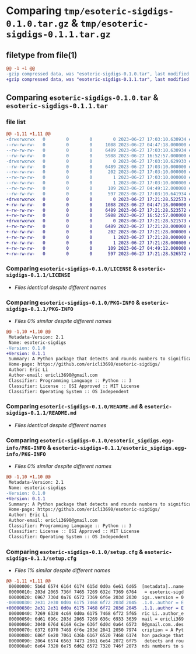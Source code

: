 # Comparing `tmp/esoteric-sigdigs-0.1.0.tar.gz` & `tmp/esoteric-sigdigs-0.1.1.tar.gz`

## filetype from file(1)

```diff
@@ -1 +1 @@
-gzip compressed data, was "esoteric-sigdigs-0.1.0.tar", last modified: Tue Jun 27 17:03:10 2023, max compression
+gzip compressed data, was "esoteric-sigdigs-0.1.1.tar", last modified: Tue Jun 27 17:21:28 2023, max compression
```

## Comparing `esoteric-sigdigs-0.1.0.tar` & `esoteric-sigdigs-0.1.1.tar`

### file list

```diff
@@ -1,11 +1,11 @@
-drwxrwxrwx   0        0        0        0 2023-06-27 17:03:10.630934 esoteric-sigdigs-0.1.0/
--rw-rw-rw-   0        0        0     1088 2023-06-27 04:47:18.000000 esoteric-sigdigs-0.1.0/LICENSE
--rw-rw-rw-   0        0        0     6489 2023-06-27 17:03:10.630934 esoteric-sigdigs-0.1.0/PKG-INFO
--rw-rw-rw-   0        0        0     5988 2023-06-27 16:52:57.000000 esoteric-sigdigs-0.1.0/README.md
-drwxrwxrwx   0        0        0        0 2023-06-27 17:03:10.629933 esoteric-sigdigs-0.1.0/esoteric_sigdigs.egg-info/
--rw-rw-rw-   0        0        0     6489 2023-06-27 17:03:10.000000 esoteric-sigdigs-0.1.0/esoteric_sigdigs.egg-info/PKG-INFO
--rw-rw-rw-   0        0        0      202 2023-06-27 17:03:10.000000 esoteric-sigdigs-0.1.0/esoteric_sigdigs.egg-info/SOURCES.txt
--rw-rw-rw-   0        0        0        1 2023-06-27 17:03:10.000000 esoteric-sigdigs-0.1.0/esoteric_sigdigs.egg-info/dependency_links.txt
--rw-rw-rw-   0        0        0        1 2023-06-27 17:03:10.000000 esoteric-sigdigs-0.1.0/esoteric_sigdigs.egg-info/top_level.txt
--rw-rw-rw-   0        0        0      109 2023-06-27 04:49:12.000000 esoteric-sigdigs-0.1.0/pyproject.toml
--rw-rw-rw-   0        0        0      597 2023-06-27 17:03:10.641934 esoteric-sigdigs-0.1.0/setup.cfg
+drwxrwxrwx   0        0        0        0 2023-06-27 17:21:28.522573 esoteric-sigdigs-0.1.1/
+-rw-rw-rw-   0        0        0     1088 2023-06-27 04:47:18.000000 esoteric-sigdigs-0.1.1/LICENSE
+-rw-rw-rw-   0        0        0     6489 2023-06-27 17:21:28.523572 esoteric-sigdigs-0.1.1/PKG-INFO
+-rw-rw-rw-   0        0        0     5988 2023-06-27 16:52:57.000000 esoteric-sigdigs-0.1.1/README.md
+drwxrwxrwx   0        0        0        0 2023-06-27 17:21:28.521573 esoteric-sigdigs-0.1.1/esoteric_sigdigs.egg-info/
+-rw-rw-rw-   0        0        0     6489 2023-06-27 17:21:28.000000 esoteric-sigdigs-0.1.1/esoteric_sigdigs.egg-info/PKG-INFO
+-rw-rw-rw-   0        0        0      202 2023-06-27 17:21:28.000000 esoteric-sigdigs-0.1.1/esoteric_sigdigs.egg-info/SOURCES.txt
+-rw-rw-rw-   0        0        0        1 2023-06-27 17:21:28.000000 esoteric-sigdigs-0.1.1/esoteric_sigdigs.egg-info/dependency_links.txt
+-rw-rw-rw-   0        0        0        1 2023-06-27 17:21:28.000000 esoteric-sigdigs-0.1.1/esoteric_sigdigs.egg-info/top_level.txt
+-rw-rw-rw-   0        0        0      109 2023-06-27 04:49:12.000000 esoteric-sigdigs-0.1.1/pyproject.toml
+-rw-rw-rw-   0        0        0      597 2023-06-27 17:21:28.526572 esoteric-sigdigs-0.1.1/setup.cfg
```

### Comparing `esoteric-sigdigs-0.1.0/LICENSE` & `esoteric-sigdigs-0.1.1/LICENSE`

 * *Files identical despite different names*

### Comparing `esoteric-sigdigs-0.1.0/PKG-INFO` & `esoteric-sigdigs-0.1.1/PKG-INFO`

 * *Files 0% similar despite different names*

```diff
@@ -1,10 +1,10 @@
 Metadata-Version: 2.1
 Name: esoteric-sigdigs
-Version: 0.1.0
+Version: 0.1.1
 Summary: A Python package that detects and rounds numbers to significant digits.
 Home-page: https://github.com/ericli3690/esoteric-sigdigs/
 Author: Eric Li
 Author-email: ericli3690@gmail.com
 Classifier: Programming Language :: Python :: 3
 Classifier: License :: OSI Approved :: MIT License
 Classifier: Operating System :: OS Independent
```

### Comparing `esoteric-sigdigs-0.1.0/README.md` & `esoteric-sigdigs-0.1.1/README.md`

 * *Files identical despite different names*

### Comparing `esoteric-sigdigs-0.1.0/esoteric_sigdigs.egg-info/PKG-INFO` & `esoteric-sigdigs-0.1.1/esoteric_sigdigs.egg-info/PKG-INFO`

 * *Files 0% similar despite different names*

```diff
@@ -1,10 +1,10 @@
 Metadata-Version: 2.1
 Name: esoteric-sigdigs
-Version: 0.1.0
+Version: 0.1.1
 Summary: A Python package that detects and rounds numbers to significant digits.
 Home-page: https://github.com/ericli3690/esoteric-sigdigs/
 Author: Eric Li
 Author-email: ericli3690@gmail.com
 Classifier: Programming Language :: Python :: 3
 Classifier: License :: OSI Approved :: MIT License
 Classifier: Operating System :: OS Independent
```

### Comparing `esoteric-sigdigs-0.1.0/setup.cfg` & `esoteric-sigdigs-0.1.1/setup.cfg`

 * *Files 1% similar despite different names*

```diff
@@ -1,11 +1,11 @@
 00000000: 5b6d 6574 6164 6174 615d 0d0a 6e61 6d65  [metadata]..name
 00000010: 203d 2065 736f 7465 7269 632d 7369 6764   = esoteric-sigd
 00000020: 6967 730d 0a76 6572 7369 6f6e 203d 2030  igs..version = 0
-00000030: 2e31 2e30 0d0a 6175 7468 6f72 203d 2045  .1.0..author = E
+00000030: 2e31 2e31 0d0a 6175 7468 6f72 203d 2045  .1.1..author = E
 00000040: 7269 6320 4c69 0d0a 6175 7468 6f72 5f65  ric Li..author_e
 00000050: 6d61 696c 203d 2065 7269 636c 6933 3639  mail = ericli369
 00000060: 3040 676d 6169 6c2e 636f 6d0d 0a64 6573  0@gmail.com..des
 00000070: 6372 6970 7469 6f6e 203d 2041 2050 7974  cription = A Pyt
 00000080: 686f 6e20 7061 636b 6167 6520 7468 6174  hon package that
 00000090: 2064 6574 6563 7473 2061 6e64 2072 6f75   detects and rou
 000000a0: 6e64 7320 6e75 6d62 6572 7320 746f 2073  nds numbers to s
```

